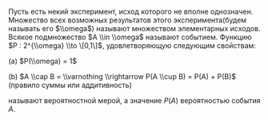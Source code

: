 Пусть есть некий эксперимент, исход которого не вполне однозначен.
Множество всех возможных результатов этого эксперимента(будем
называть его $\\omega$) называют множеством элементарных исходов.
Всякое подмножество $A \\in \\omega$ называют событием. Функцию $P :
2^{\\omega} \\to \[0,1\]$, удовлетворяющую следующим свойствам:

(a) $P(\\omega) = 1$

(b) $A \\cap B = \\varnothing \\rightarrow P(A \\cup B) = P(A) + P(B)$
(правило суммы или аддитивность)

называют вероятностной мерой, а значение $P(A)$ вероятностью события
$A$.
